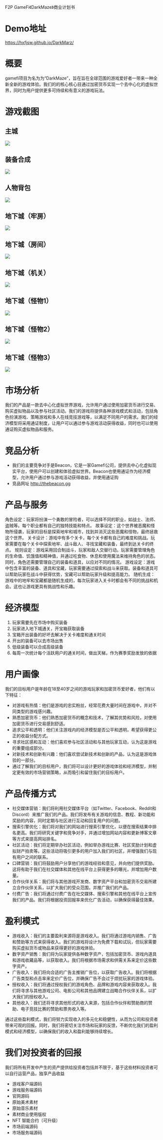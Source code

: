 F2P GameFi《DarkMaze》商业计划书

# Demo地址
https://hxfjsw.github.io/DarkMarz/

# 概要
gamefi项目为名为为“DarkMaze”，旨在旨在全球范围的游戏爱好者一带来一种全新全新的游戏体验。我们的的核心核心目通过加密货币实现一个去中心化的虚拟世界，同时为用户提供更多可持续和有意义的游戏玩法。

# 游戏截图
## 主城
![](glassland/mockup2.png)

## 装备合成
![](glassland/update1-2.gif)

## 人物背包
![](glassland/UPDATE_1-3_2.gif)

## 地下城（牢房）
![](prison/Mockups/mockup-2.gif)

## 地下城（房间）
![](prison/Mockups/mockup-4-close.gif)

## 地下城（机关）
![](prison/Mockups/mockup-5.gif)

## 地下城（怪物1）
![](prison/Mockups/mockup-Assassinlikeenemy-animations.gif)
## 地下城（怪物2）

![](prison/Mockups/charsanimdemonstrationmockup1.gif)

## 地下城（怪物3）
![](prison/Mockups/mockup-2-mageskeleton.gif)



# 市场分析
我们的产品是一款去中心化虚拟世界游戏，允许用户通过使用加密货币进行交易、购买虚拟物品以及参与社区活动。我们的游戏将提供各种游戏模式和活动，包括角色扮演游戏、策略游戏和多人在线竞技游戏等，以满足不同用户的需求。我们的经济模型将采用通证制度，让用户可以通过参与游戏活动获得收益，同时也可以使用通证购买虚拟物品和服务。

# 竞品分析
- 我们的主要竞争对手是Beacon，它是一家Gamefi公司，提供去中心化虚拟现实平台，使用户可以创建和体验虚拟世界。Beacon也使用通证作为经济模型，允许用户通过参与游戏活动获得收益，并使用通证购
- 竞品网址 http://thebeacon.gg

# 产品与服务

角色设定：玩家将扮演一个勇敢的冒险者，可以选择不同的职业，如战士、法师、盗贼等。每个职业都有自己的独特技能和特点。
故事设定：这个世界被恶魔和怪物所侵袭，玩家的目标是探索地牢和城市，找到并消灭这些恶魔和怪物，最终拯救这个世界。
关卡设计：游戏中有多个关卡，每个关卡都有自己的难度和挑战。玩家需要在每个关卡中探索地牢、战斗敌人、寻找宝藏和装备，最终到达关卡的终点。
规则设定：游戏采用回合制战斗，玩家和敌人交替行动。玩家需要管理角色的生命值、饥饿值和精神值，并通过吃食物、休息和使用魔法来维持角色的状态。同时，角色还需要管理自己的装备和道具，以应对不同的情况。
游戏设定：游戏中包含丰富的装备、道具和宝藏，玩家需要通过探索和战斗来获取。装备和道具可以帮助玩家在战斗中获得优势，宝藏可以帮助玩家升级和提高能力。
随机生成：游戏中的地牢和宝藏都是随机生成的，每次玩家进入关卡时都会有不同的挑战和机会。这也让游戏更具有挑战性和乐趣。

# 经济模型
1. 玩家需要先在市场中购买装备
2. 玩家进入地下城通关，开宝箱获取装备
3. 宝箱开出装备的好坏去解决于关卡难度和通关时间
4. 开出的装备可以去市场出售
5. 低级装备可以合成高级装备
6. 每周一次统计每个活跃用户的通关时间，做出天梯，作为赛季奖励发放的依据

# 用户画像
我们的目标用户是年龄在18至40岁之间的游戏玩家和加密货币爱好者，他们有以下特征：
- 对游戏有热情：他们是游戏的忠实粉丝，经常花费大量时间在游戏中，并对不同类型的游戏感兴趣。
- 熟悉加密货币：他们熟悉加密货币的概念和技术，了解其优势和风险，对使用加密货币进行交易感到舒适。
- 追求公平和透明：他们关注游戏内的经济模型是否公平和透明，希望获得更公正的收益分配方式。
- 寻求社区感和互动：他们喜欢参与社区活动和与其他玩家互动，认为这是游戏的重要组成部分。
- 对新技术和创新有兴趣：他们喜欢尝试新技术和创新的产品，认为这是游戏体验的一部分。
- 通过了解我们的目标用户，我们将可以设计更好的游戏体验和经济模型，并制定更有效的市场营销策略，从而吸引和留住我们的目标用户。

# 产品传播方式
- 社交媒体营销：我们将利用社交媒体平台（如Twitter、Facebook、Reddit和Discord）来推广我们的产品。我们将发布有关游戏的信息、教程、新功能和奖励的内容，同时定期与社区进行互动和回复用户的问题。
- 搜索引擎优化：我们将对我们的网站进行搜索引擎优化，以便在搜索结果中排名更高。我们将研究关键字和竞争对手，并通过增加网站内容和更新博客文章等方式来提高网站排名。
- 社区活动：我们将定期举办社区活动，例如举办游戏比赛、社区奖励计划和虚拟财产拍卖等。这些活动将吸引更多的用户加入我们的社区，并增强我们与现有用户之间的联系。
- 口碑营销：我们将鼓励用户分享他们的游戏经验和意见，并向他们提供奖励。这将有助于我们在社交媒体和其他在线平台上获得更多的曝光，并增加用户数量。
- 合作伙伴关系：我们将与其他游戏开发商、数字资产平台和加密货币交易所建立合作伙伴关系，以扩大我们的受众范围，并推广我们的产品。
- 付费广告：我们将通过付费广告在社交媒体、搜索引擎和其他在线平台上宣传我们的产品。我们将根据投资回报率来优化广告活动，以确保获得最佳效果。

# 盈利模式
- 游戏收入：我们的主要盈利来源将是游戏收入。我们将通过游戏内销售、广告和赞助等方式来获得收入。我们的游戏将设计为免费下载和试玩，但玩家需要购买虚拟货币或物品来获得更好的游戏体验。
- 数字资产销售：我们将为玩家提供各种数字资产，包括加密货币、游戏内道具和游戏收藏品等，以获取收入。我们将根据市场需求和供需关系来定价这些数字资产。
- 广告收入：我们将向合适的广告主推销广告位，以获取广告收入。我们将根据广告类型和点击率来定价广告位，并确保广告不会过于烦扰玩家的游戏体验。
- 授权收入：我们将通过授权我们的游戏角色、品牌和游戏内容来获取收入。我们将寻求与其他游戏公司、电影公司和其他品牌建立战略合作伙伴关系，以扩大我们的授权收入。
- 其他收入：我们还将寻求其他形式的收入来源，包括合作伙伴和赞助商的赞助、电子竞技比赛的赞助和票务收入等。

通过这些盈利模式，我们将努力实现收入的多元化和稳健性，从而为公司和投资者带来可观的回报。同时，我们将密切关注市场和玩家的反馈，不断优化我们的盈利模式和经济模型，以确保我们的收入和盈利能够持续增长。
# 我们对投资者的回报
我们将所有开发中产生的资产提供给投资者包括并不限于，基于这些材料投资者可以自行运营产品，独享产品收益
- 游戏客户端源码
- 游戏服务端源码
- 官网源码
- 原始美术素材
- 原始音乐素材
- 素材商业使用版权
- NFT 智能合约（可升级）
- 市场前端源码
- 市场服务端源码